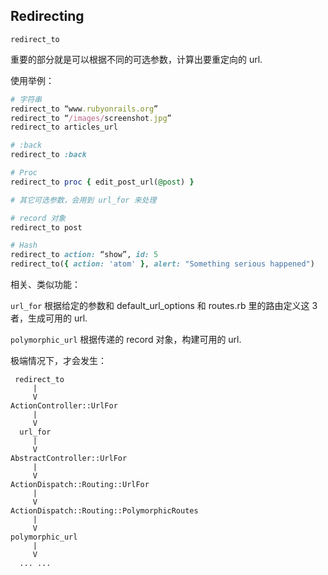 ## Redirecting

```
redirect_to
```

重要的部分就是可以根据不同的可选参数，计算出要重定向的 url.

使用举例：

```ruby
# 字符串
redirect_to “www.rubyonrails.org”
redirect_to “/images/screenshot.jpg”
redirect_to articles_url

# :back
redirect_to :back

# Proc
redirect_to proc { edit_post_url(@post) }

# 其它可选参数，会用到 url_for 来处理

# record 对象
redirect_to post

# Hash
redirect_to action: “show”, id: 5
redirect_to({ action: 'atom' }, alert: "Something serious happened")
```

相关、类似功能：

`url_for` 根据给定的参数和 default_url_options 和 routes.rb 里的路由定义这 3 者，生成可用的 url.

`polymorphic_url` 根据传递的 record 对象，构建可用的 url.

极端情况下，才会发生：

```
 redirect_to
     |
     V
ActionController::UrlFor
     |
     V
  url_for
     |
     V
AbstractController::UrlFor
     |
     V
ActionDispatch::Routing::UrlFor
     |
     V
ActionDispatch::Routing::PolymorphicRoutes
     |
     V
polymorphic_url
     |
     V
  ... ...
```
